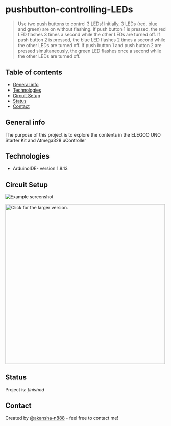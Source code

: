# pushbutton-controlling-LEDs
> Use two push buttons to control 3 LEDs! Initially, 3 LEDs (red, blue and green) are on without flashing. 
> If push button 1 is pressed, the red LED flashes 3 times a second while the other LEDs are turned off.
> If push button 2 is pressed, the blue LED flashes 2 times a second while the other LEDs are turned off.
> If push button 1 and push button 2 are pressed simultaneously, the green LED flashes once a second while the other LEDs are turned off.

## Table of contents
* [General info](#general-info)
* [Technologies](#technologies)
* [Circuit Setup](#circuit-setup)
* [Status](#status)
* [Contact](#contact)

## General info
The purpose of this project is to explore the contents in the ELEGOO UNO Starter Kit and Atmega328 uController

## Technologies
* ArduinoIDE- version 1.8.13

## Circuit Setup
![Example screenshot](https://drive.google.com/file/d/1JxxP_dH9JmOkSSWAPAQyfTwF9ViWnUOR/view?usp=sharing)

<a href="https://drive.google.com/uc?export=view&id=XXX"><img src="https://drive.google.com/uc?export=view&id=1JxxP_dH9JmOkSSWAPAQyfTwF9ViWnUOR" style="width: 500px; max-width: 100%; height: auto" title="Click for the larger version." /></a>

## Status
Project is: _finished_

## Contact
Created by [@akansha-n888](https://www.linkedin.com/in/akansha-nagar/) - feel free to contact me!
